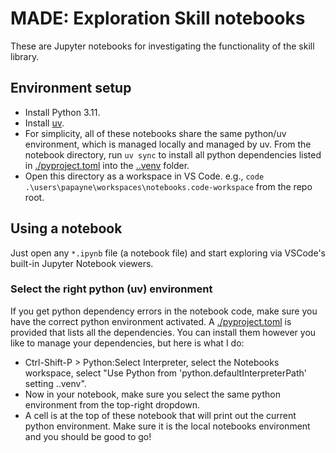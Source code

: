 # MADE: Exploration Skill notebooks

These are Jupyter notebooks for investigating the functionality of the skill
library.

## Environment setup

- Install Python 3.11.
- Install [uv](https://docs.astral.sh/uv/getting-started/installation/).
- For simplicity, all of these notebooks share the same python/uv
  environment, which is managed locally and managed by uv. From the notebook
  directory, run `uv sync` to install all python dependencies listed in
  [./pyproject.toml](pyproject.toml) into the [.\.venv](.venv) folder.
- Open this directory as a workspace in VS Code. e.g.,
  `code .\users\papayne\workspaces\notebooks.code-workspace` from the repo root.

## Using a notebook

Just open any `*.ipynb` file (a notebook file) and start exploring via VSCode's
built-in Jupyter Notebook viewers.

### Select the right python (uv) environment

If you get python dependency errors in the notebook code, make sure you have the
correct python environment activated. A
[./pyproject.toml](pyproject.toml) is provided that lists all the dependencies.
You can install them however you like to manage your dependencies, but here is
what I do:

- Ctrl-Shift-P > Python:Select Interpreter, select the Notebooks workspace,
  select "Use Python from 'python.defaultInterpreterPath' setting .\.venv".
- Now in your notebook, make sure you select the same python environment from
  the top-right dropdown.
- A cell is at the top of these notebook that will print out the current python
  environment. Make sure it is the local notebooks environment and you should be
  good to go!
